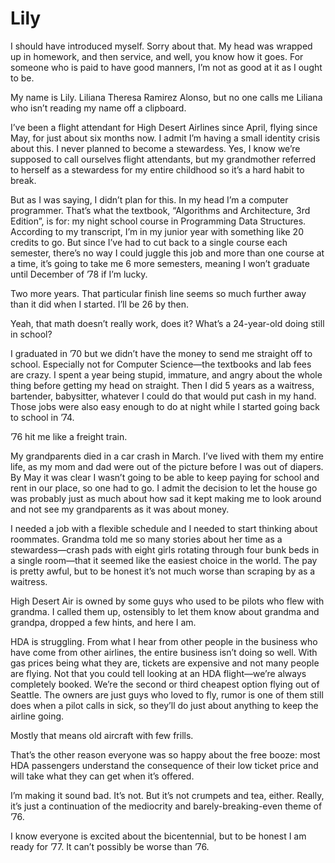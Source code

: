 # Lily

I should have introduced myself. 
Sorry about that. 
My head was wrapped up in homework, and then service, and well, you know how it goes. 
For someone who is paid to have good manners, I’m not as good at it as I ought to be.

My name is Lily. 
Liliana Theresa Ramirez Alonso, but no one calls me Liliana who isn’t reading my name off a clipboard.

I’ve been a flight attendant for High Desert Airlines since April, flying since May, for just about six months now. 
I admit I’m having a small identity crisis about this. 
I never planned to become a stewardess. 
Yes, I know we’re supposed to call ourselves flight attendants, but my grandmother referred to herself as a stewardess for my entire childhood so it’s a hard habit to break.

But as I was saying, I didn’t plan for this. 
In my head I’m a computer programmer. 
That’s what the textbook, “Algorithms and Architecture, 3rd Edition”, is for: my night school course in Programming Data Structures. 
According to my transcript, I’m in my junior year with something like 20 credits to go. 
But since I’ve had to cut back to a single course each semester, there’s no way I could juggle this job and more than one course at a time, it’s going to take me 6 more semesters, meaning I won’t graduate until December of ’78 if I’m lucky.

Two more years. 
That particular finish line seems so much further away than it did when I started. 
I’ll be 26 by then.

Yeah, that math doesn’t really work, does it?  What’s a 24-year-old doing still in school?

I graduated in ’70 but we didn’t have the money to send me straight off to school. 
Especially not for Computer Science—the textbooks and lab fees are crazy. 
I spent a year being stupid, immature, and angry about the whole thing before getting my head on straight. 
Then I did 5 years as a waitress, bartender, babysitter, whatever I could do that would put cash in my hand. 
Those jobs were also easy enough to do at night while I started going back to school in ’74.

’76 hit me like a freight train.

My grandparents died in a car crash in March. 
I’ve lived with them my entire life, as my mom and dad were out of the picture before I was out of diapers. 
By May it was clear I wasn’t going to be able to keep paying for school and rent in our place, so one had to go. 
I admit the decision to let the house go was probably just as much about how sad it kept making me to look around and not see my grandparents as it was about money.

I needed a job with a flexible schedule and I needed to start thinking about roommates. 
Grandma told me so many stories about her time as a stewardess—crash pads with eight girls rotating through four bunk beds in a single room—that it seemed like the easiest choice in the world. 
The pay is pretty awful, but to be honest it’s not much worse than scraping by as a waitress.

High Desert Air is owned by some guys who used to be pilots who flew with grandma. 
I called them up, ostensibly to let them know about grandma and grandpa, dropped a few hints, and here I am.

HDA is struggling. 
From what I hear from other people in the business who have come from other airlines, the entire business isn’t doing so well. 
With gas prices being what they are, tickets are expensive and not many people are flying. 
Not that you could tell looking at an HDA flight—we’re always completely booked. 
We’re the second or third cheapest option flying out of Seattle. 
The owners are just guys who loved to fly, rumor is one of them still does when a pilot calls in sick, so they’ll do just about anything to keep the airline going.

Mostly that means old aircraft with few frills.

That’s the other reason everyone was so happy about the free booze: most HDA passengers understand the consequence of their low ticket price and will take what they can get when it’s offered.

I’m making it sound bad. 
It’s not. 
But it’s not crumpets and tea, either. 
Really, it’s just a continuation of the mediocrity and barely-breaking-even theme of ’76.

I know everyone is excited about the bicentennial, but to be honest I am ready for ’77. 
It can’t possibly be worse than ’76.